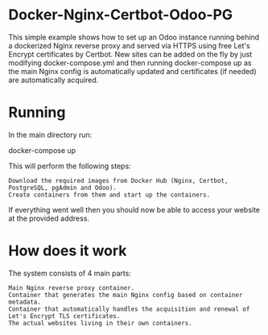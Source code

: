 # Docker-Nginx-Certbot-Odoo-PG 

This simple example shows how to set up an Odoo instance running behind a dockerized Nginx reverse proxy and served via HTTPS using free Let's Encrypt certificates by Certbot. New sites can be added on the fly by just modifying docker-compose.yml and then running docker-compose up as the main Nginx config is automatically updated and certificates (if needed) are automatically acquired.

# Running

In the main directory run:

docker-compose up

This will perform the following steps:

    Download the required images from Docker Hub (Nginx, Certbot, PostgreSQL, pgAdmin and Odoo).
    Create containers from them and start up the containers.
    
If everything went well then you should now be able to access your website at the provided address.


# How does it work

The system consists of 4 main parts:

    Main Nginx reverse proxy container.
    Container that generates the main Nginx config based on container metadata.
    Container that automatically handles the acquisition and renewal of Let's Encrypt TLS certificates.
    The actual websites living in their own containers.
